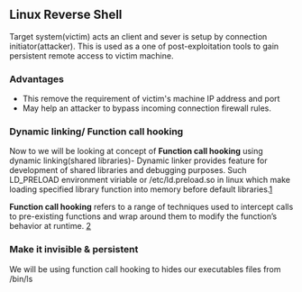 ## Linux Reverse Shell
Target system(victim) acts an client and sever is setup by connection initiator(attacker). This is used as a one of post-exploitation tools to gain persistent remote access to victim machine.

### Advantages
* This remove the requirement of victim's machine IP address and port
* May help an attacker to bypass incoming connection firewall rules.


### Dynamic linking/ Function call hooking

Now to we will be looking at concept of **Function call hooking** using dynamic linking(shared libraries)-
Dynamic linker provides feature for development of shared libraries and debugging purposes. Such LD_PRELOAD environment viriable or /etc/ld.preload.so in linux which make loading specified library function into memory before default libraries.[1](https://tldp.org/HOWTO/Program-Library-HOWTO/shared-libraries.html)

**Function call hooking** refers to a range of techniques used to intercept calls to pre-existing functions and wrap around them to modify the function’s behavior at runtime. [2](https://www.netspi.com/blog/technical/network-penetration-testing/function-hooking-part-i-hooking-shared-library-function-calls-in-linux/)


### Make it invisible & persistent
<!-- will GO here -->

We will be using function call hooking to hides our executables files from /bin/ls




